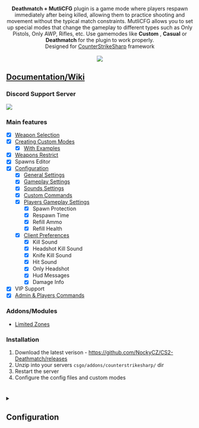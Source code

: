 <p align="center">
<b>Deathmatch + MutliCFG</b> plugin is a game mode where players respawn immediately after being killed, allowing them to practice shooting and movement without the typical match constraints. MutliCFG allows you to set up special modes that change the gameplay to different types such as Only Pistols, Only AWP, Rifles, etc.
Use gamemodes like <b>Custom</b> , <b>Casual</b> or <b>Deathmatch</b> for the plugin to work properly.<br>
Designed for <a href="https://github.com/roflmuffin/CounterStrikeSharp">CounterStrikeSharp</a> framework<br>
<br>
<a href="https://buymeacoffee.com/sourcefactory">
<img src="https://img.buymeacoffee.com/button-api/?text=Support Me&emoji=🚀&slug=sourcefactory&button_colour=e6005c&font_colour=ffffff&font_family=Lato&outline_colour=000000&coffee_colour=FFDD00" />
</a>
</p>

## [Documentation/Wiki](https://docs.sourcefactory.eu/cs2-plugins/deathmatch)
### Discord Support Server
[<img src="https://discordapp.com/api/guilds/1149315368465211493/widget.png?style=banner2">](https://discord.gg/Tzmq98gwqF)

### Main features
- [x] [Weapon Selection](https://docs.sourcefactory.eu/cs2-plugins/deathmatch/weapons-selection)
- [x] [Creating Custom Modes](https://docs.sourcefactory.eu/cs2-plugins/deathmatch/creating-custom-modes)
  - [x] [With Examples](https://docs.sourcefactory.eu/cs2-plugins/deathmatch/creating-custom-modes#examples)
- [x] [Weapons Restrict](https://docs.sourcefactory.eu/cs2-plugins/deathmatch/weapons-restrict)
- [x] Spawns Editor
- [x] [Configuration](https://docs.sourcefactory.eu/cs2-plugins/deathmatch/configuration)
  - [x] [General Settings](https://docs.sourcefactory.eu/cs2-plugins/deathmatch/configuration#general-settings-1)
  - [x] [Gameplay Settings](https://docs.sourcefactory.eu/cs2-plugins/deathmatch/configuration#gameplay-settings-1)
  - [x] [Sounds Settings](https://docs.sourcefactory.eu/cs2-plugins/deathmatch/configuration#sounds-settings-1)
  - [x] [Custom Commands](https://docs.sourcefactory.eu/cs2-plugins/deathmatch/configuration#custom-commands-1)
  - [x] [Players Gameplay Settings](https://docs.sourcefactory.eu/cs2-plugins/deathmatch/configuration#players-gameplay-settings-1)
    - [x] Spawn Protection
    - [x] Respawn Time
    - [x] Refill Ammo
    - [x] Refill Health
  - [x] [Client Preferences](https://docs.sourcefactory.eu/cs2-plugins/deathmatch/configuration#players-gameplay-settings-1)
    - [x] Kill Sound
    - [x] Headshot Kill Sound
    - [x] Knife Kill Sound
    - [x] Hit Sound
    - [x] Only Headshot
    - [x] Hud Messages
    - [x] Damage Info
- [x] VIP Support
- [x] [Admin & Players Commands](https://docs.sourcefactory.eu/cs2-plugins/deathmatch/commands)

### Addons/Modules
- [Limited Zones](https://docs.sourcefactory.eu/deathmatch/modules/limited-zones)

### Installation
1. Download the latest verison - https://github.com/NockyCZ/CS2-Deathmatch/releases
2. Unzip into your servers `csgo/addons/counterstrikesharp/` dir
3. Restart the server
4. Configure the config files and custom modes
<h1></h1>

<details>
<summary><h2>Configuration</h2></summary>

```
{
  "Save Players Weapons": false,
  "Database Connection": {
    "Host": "",
    "Port": 3306,
    "User": "",
    "Database": "",
    "Password": "",
    "SslMode": "Preferred"
  },
  "Gameplay Settings": {
    "Free For All": true,
    "Custom Modes": true,
    "Game Length": 30,
    "Random Selection Of Modes": true,
    "Map Start Custom Mode": 0,
    "New Mode Countdown": 10,
    "Hud Type": 1,
    "Check Enemies Distance": true,
    "Distance From Enemies for Respawn": 500,
    "Default Weapons": 2,
    "Switch Weapons": true,
    "Allow Buymenu": true,
    "Use Default Spawns": false,
    "Respawn Players After New Mode": false,
    "Fast Weapon Equip": true,
    "Spawn Protection Color": ""
  },
  "General Settings": {
    "Hide Round Seconds": true,
    "Hide New Mode Countdown": false,
    "Block Radio Messages": true,
    "Block Player Ping": true,
    "Block Player ChatWheel": true,
    "Remove Breakable Entities": true,
    "Remove Decals": true,
    "Remove Kill Points Message": true,
    "Remove Respawn Sound": true,
    "Force Map End": false,
    "Restart Map On Plugin Load": false
  },
  "Sounds Settings": {
    "Weapon Cant Equip Sound": "sounds/ui/weapon_cant_buy.vsnd_c",
    "New Mode Sound": "sounds/music/3kliksphilip_01/bombtenseccount.vsnd_c"
  },
  "Custom Commands": {
    "Deatmatch Menu Commands": "dm,deathmatch",
    "Weapons Select Commands": "gun,weapon,w,g",
    "Weapons Select Shortcuts": "weapon_ak47:ak,weapon_m4a1:m4,weapon_m4a1_silencer:m4a1,weapon_awp:awp,weapon_usp_silencer:usp,weapon_glock:glock,weapon_deagle:deagle"
  },
  "Players Gameplay Settings": {
    "VIP Flag": "@css/vip",
    "Non VIP Players": {
      "Respawn Time": 1.5,
      "Spawn Protection Time": 1.1,
      "Reffil Ammo Kill": false,
      "Reffil Ammo Headshot": false,
      "Reffil Ammo in All Weapons": false,
      "Reffil Health Kill": 20,
      "Reffil Health Headshot": 40
    },
    "VIP Players": {
      "Respawn Time": 1.1,
      "Spawn Protection Time": 1.2,
      "Reffil Ammo Kill": false,
      "Reffil Ammo Headshot": false,
      "Reffil Ammo in All Weapons": false,
      "Reffil Health Kill": 25,
      "Reffil Health Headshot": 50
    }
  },
  "Client Preferences": {
    "Kill Sound": {
      "Enabled": true,
      "Sound path": "sounds/ui/armsrace_kill_01.vsnd_c",
      "Default value": false,
      "Only for VIP": false,
      "Command Shortcuts": []
    },
    "Headshot Kill Sound": {
      "Enabled": true,
      "Sound path": "sounds/buttons/bell1.vsnd_c",
      "Default value": false,
      "Only for VIP": false,
      "Command Shortcuts": []
    },
    "Knife Kill Sound": {
      "Enabled": true,
      "Sound path": "sounds/ui/armsrace_final_kill_knife.vsnd_c",
      "Default value": false,
      "Only for VIP": false,
      "Command Shortcuts": []
    },
    "Hit Sound": {
      "Enabled": true,
      "Sound path": "sounds/ui/csgo_ui_contract_type2.vsnd_c",
      "Default value": false,
      "Only for VIP": false,
      "Command Shortcuts": []
    },
    "Only Headshot": {
      "Enabled": true,
      "Default value": false,
      "Only for VIP": false,
      "Command Shortcuts": [
        "hs",
        "onlyhs"
      ]
    },
    "Hud Messages": {
      "Enabled": true,
      "Default value": true,
      "Only for VIP": false,
      "Command Shortcuts": [
        "hud"
      ]
    },
    "Damage Info": {
      "Enabled": true,
      "Default value": false,
      "Only for VIP": false,
      "Command Shortcuts": [
        "damage",
        "dmg"
      ]
    }
  },
  "Custom Modes": {
    "0": {
      "Name": "Default",
      "Interval": 300,
      "Armor": 1,
      "OnlyHS": false,
      "KnifeDamage": true,
      "RandomWeapons": false,
      "CenterMessageText": "",
      "PrimaryWeapons": [
        "weapon_aug",
        "weapon_sg556",
        "weapon_xm1014",
        "weapon_ak47",
        "weapon_famas",
        "weapon_galilar",
        "weapon_m4a1",
        "weapon_m4a1_silencer",
        "weapon_mp5sd",
        "weapon_mp7",
        "weapon_p90",
        "weapon_awp",
        "weapon_ssg08",
        "weapon_scar20",
        "weapon_g3sg1",
        "weapon_m249",
        "weapon_negev",
        "weapon_nova",
        "weapon_sawedoff",
        "weapon_mag7",
        "weapon_ump45",
        "weapon_bizon",
        "weapon_mac10",
        "weapon_mp9"
      ],
      "SecondaryWeapons": [
        "weapon_usp_silencer",
        "weapon_p250",
        "weapon_glock",
        "weapon_fiveseven",
        "weapon_hkp2000",
        "weapon_deagle",
        "weapon_tec9",
        "weapon_revolver",
        "weapon_elite"
      ],
      "Utilities": [
        "weapon_flashbang"
      ],
      "ExecuteCommands": []
    },
    "1": {
      "Name": "Only Headshot",
      "Interval": 300,
      "Armor": 1,
      "OnlyHS": true,
      "KnifeDamage": false,
      "RandomWeapons": false,
      "CenterMessageText": "\u003Cfont class=\u0027fontSize-l\u0027 color=\u0027orange\u0027\u003EOnly Headshot\u003C/font\u003E\u003Cbr\u003ENext Mode: {NEXTMODE} in {REMAININGTIME}\u003Cbr\u003E",
      "PrimaryWeapons": [
        "weapon_aug",
        "weapon_sg556",
        "weapon_xm1014",
        "weapon_ak47",
        "weapon_famas",
        "weapon_galilar",
        "weapon_m4a1",
        "weapon_m4a1_silencer",
        "weapon_mp5sd",
        "weapon_mp7",
        "weapon_p90"
      ],
      "SecondaryWeapons": [
        "weapon_usp_silencer",
        "weapon_p250",
        "weapon_glock",
        "weapon_fiveseven",
        "weapon_hkp2000",
        "weapon_deagle"
      ],
      "Utilities": [],
      "ExecuteCommands": []
    },
    "2": {
      "Name": "Only Deagle",
      "Interval": 120,
      "Armor": 2,
      "OnlyHS": false,
      "KnifeDamage": true,
      "RandomWeapons": false,
      "CenterMessageText": "\u003Cfont class=\u0027fontSize-l\u0027 color=\u0027green\u0027\u003EOnly Deagle\u003C/font\u003E\u003Cbr\u003ENext Mode: {NEXTMODE} in {REMAININGTIME}\u003Cbr\u003E",
      "PrimaryWeapons": [],
      "SecondaryWeapons": [
        "weapon_deagle"
      ],
      "Utilities": [
        "weapon_flashbang",
        "weapon_healthshot"
      ],
      "ExecuteCommands": []
    },
    "3": {
      "Name": "Only Pistols",
      "Interval": 180,
      "Armor": 1,
      "OnlyHS": false,
      "KnifeDamage": true,
      "RandomWeapons": false,
      "CenterMessageText": "\u003Cfont class=\u0027fontSize-l\u0027 color=\u0027blue\u0027\u003EOnly Pistols\u003C/font\u003E\u003Cbr\u003ENext Mode: {NEXTMODE} in {REMAININGTIME}\u003Cbr\u003E",
      "PrimaryWeapons": [],
      "SecondaryWeapons": [
        "weapon_usp_silencer",
        "weapon_p250",
        "weapon_glock",
        "weapon_cz75a",
        "weapon_elite",
        "weapon_fiveseven",
        "weapon_tec9",
        "weapon_hkp2000"
      ],
      "Utilities": [],
      "ExecuteCommands": []
    },
    "4": {
      "Name": "Only SMG",
      "Interval": 200,
      "Armor": 2,
      "OnlyHS": false,
      "KnifeDamage": true,
      "RandomWeapons": true,
      "CenterMessageText": "\u003Cfont class=\u0027fontSize-l\u0027 color=\u0027yellow\u0027\u003EOnly SMG (Random Weapons)\u003C/font\u003E\u003Cbr\u003ENext Mode: {NEXTMODE} in {REMAININGTIME}\u003Cbr\u003E",
      "PrimaryWeapons": [
        "weapon_p90",
        "weapon_bizon",
        "weapon_mp5sd",
        "weapon_mp7",
        "weapon_mp9",
        "weapon_mac10",
        "weapon_ump45"
      ],
      "SecondaryWeapons": [],
      "Utilities": [
        "weapon_hegrenade",
        "weapon_flashbang",
        "weapon_healthshot"
      ],
      "ExecuteCommands": []
    }
  },
  "Weapons Restrict": {
    "Global Restrict": true,
    "Weapons": {
      "weapon_ak47": {
        "0": {
          "VIP": {
            "CT": 6,
            "T": 6,
            "Global": 12
          },
          "NonVIP": {
            "CT": 5,
            "T": 5,
            "Global": 10
          }
        },
        "1": {
          "VIP": {
            "CT": 5,
            "T": 5,
            "Global": 7
          },
          "NonVIP": {
            "CT": 4,
            "T": 4,
            "Global": 5
          }
        }
      },
      "weapon_awp": {
        "0": {
          "VIP": {
            "CT": 3,
            "T": 3,
            "Global": 4
          },
          "NonVIP": {
            "CT": 2,
            "T": 2,
            "Global": 3
          }
        }
      }
    }
  },
  "ConfigVersion": 1
}
```
</details>

